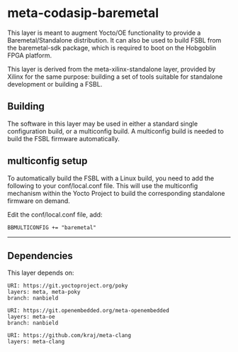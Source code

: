# meta-codasip-baremetal

This layer is meant to augment Yocto/OE functionality to provide a
Baremetal/Standalone distribution. It can also be used to build
FSBL from the baremetal-sdk package, which is required to boot on
the Hobgoblin FPGA platform.

This layer is derived from the meta-xilinx-standalone layer,
provided by Xilinx for the same purpose: building a set of tools
suitable for standalone development or building a FSBL.

## Building

The software in this layer may be used in either a standard single
configuration build, or a multiconfig build.  A multiconfig build is
needed to build the FSBL firmware automatically.

## multiconfig setup

To automatically build the FSBL with a Linux build, you need
to add the following to your conf/local.conf file.  This will use
the multiconfig mechanism within the Yocto Project to build the corresponding
standalone firmware on demand.

Edit the conf/local.conf file, add:

```
BBMULTICONFIG += "baremetal"
```

---

## Dependencies

This layer depends on:

	URI: https://git.yoctoproject.org/poky
	layers: meta, meta-poky
	branch: nanbield

	URI: https://git.openembedded.org/meta-openembedded
	layers: meta-oe
	branch: nanbield

	URI: https://github.com/kraj/meta-clang
	layers: meta-clang

